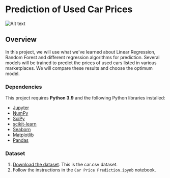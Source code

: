 
# Prediction of Used Car Prices

![Alt text](https://miro.medium.com/max/5752/1*5dq_1hnqkboZTcKFfwbO9A.png "a title")

## Overview

In this project, we will use what we've learned about Linear Regression, Random Forest and 
different regression algorithms for prediction. 
Several models will be trained to predict the prices of used cars listed in various marketplaces. 
We will compare these results and choose the optimum model.

### Dependencies

This project requires **Python 3.9** and the following Python libraries installed:

- [Jupyter](http://jupyter.org/)
- [NumPy](http://www.numpy.org/)
- [SciPy](https://www.scipy.org/)
- [scikit-learn](http://scikit-learn.org/)
- [Seaborn](https://seaborn.pydata.org/)
- [Matplotlib](http://matplotlib.org/)
- [Pandas](http://pandas.pydata.org/)

### Dataset

1. [Download the dataset](https://github.com/its-archan/Car-Price-Prediction-Project/blob/main/cars.csv). This is the car.csv dataset.
2. Follow the instructions in the `Car Price Prediction.ipynb` notebook.
